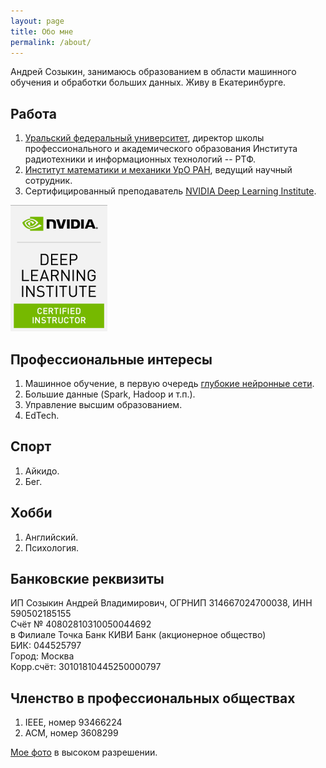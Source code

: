 ```yaml
---
layout: page
title: Обо мне
permalink: /about/
---
```


Андрей Созыкин, занимаюсь образованием в области машинного обучения и обработки больших данных. Живу в Екатеринбурге.

## Работа

1. [Уральский федеральный университет](https://urfu.ru), директор школы профессионального и академического образования Института радиотехники и информационных технологий -- РТФ.
2. [Институт математики и механики УрО РАН](http://www.imm.uran.ru), ведущий научный сотрудник.
3. Сертифицированный преподаватель [NVIDIA Deep Learning Institute](http://www.nvidia.ru/dli).

![NVIDIA Deep Learning Institute Certified Instructor](/assets/images/dlici.png)

## Профессиональные интересы

1. Машинное обучение, в первую очередь [глубокие нейронные сети](/courses/nnpython).
2. Большие данные (Spark, Hadoop и т.п.).
3. Управление высшим образованием.
4. EdTech.

## Спорт

1. Айкидо.
2. Бег.

## Хобби

1. Английский.
2. Психология.

## Банковские реквизиты

ИП Созыкин Андрей Владимирович, ОГРНИП 314667024700038, ИНН 590502185155  
Cчёт № 40802810310050044692   
в Филиале Точка Банк КИВИ Банк (акционерное  общество)  
БИК: 044525797  
Город: Москва  
Корр.счёт: 30101810445250000797  

## Членство в профессиональных обществах

1. IEEE, номер 93466224 
2. ACM, номер 3608299 

[Мое фото](/assets/sozykin.jpg) в высоком разрешении.
